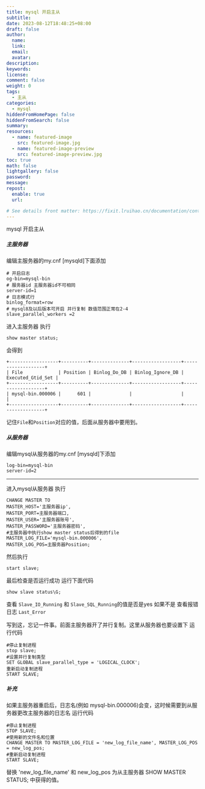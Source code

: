 ```yaml
---
title: mysql 开启主从
subtitle:
date: 2023-08-12T18:48:25+08:00
draft: false
author:
  name:
  link:
  email:
  avatar:
description:
keywords:
license:
comment: false
weight: 0
tags:
  - 主从
categories:
  - mysql
hiddenFromHomePage: false
hiddenFromSearch: false
summary:
resources:
  - name: featured-image
    src: featured-image.jpg
  - name: featured-image-preview
    src: featured-image-preview.jpg
toc: true
math: false
lightgallery: false
password:
message:
repost:
  enable: true
  url:

# See details front matter: https://fixit.lruihao.cn/documentation/content/#front-matter
---
```

mysql 开启主从
<!--more-->
##### 主服务器
编辑主服务器的my.cnf
[mysqld]下面添加
```
# 开启日志
og-bin=mysql-bin
# 服务器id 主服务器id不可相同
server-id=1
# 日志模式行
binlog_format=row
# mysql8及以后版本可开启 并行复制 数值范围正常在2-4
slave_parallel_workers =2
```

进入主服务器
执行
```
show master status;
```

会得到
```
+------------------+----------+--------------+------------------+-------------------+
| File             | Position | Binlog_Do_DB | Binlog_Ignore_DB | Executed_Gtid_Set |
+------------------+----------+--------------+------------------+-------------------+
| mysql-bin.000006 |      601 |              |                  |                   |
+------------------+----------+--------------+------------------+-------------------+
```
记住`File`和`Position`对应的值，后面从服务器中要用到。

##### 从服务器
编辑mysql从服务器的my.cnf
[mysqld]下添加
```
log-bin=mysql-bin
server-id=2
```
***

进入mysql从服务器
执行
```
CHANGE MASTER TO
MASTER_HOST='主服务器ip',
MASTER_PORT=主服务器端口,
MASTER_USER='主服务器账号',
MASTER_PASSWORD='主服务器密码',
#主服务器中执行show master status后得到的file
MASTER_LOG_FILE='mysql-bin.000006',
MASTER_LOG_POS=主服务器Position;
```

然后执行
```
start slave;
```
最后检查是否运行成功
运行下面代码
```
show slave status\G;
```
查看 `Slave_IO_Running` 和 `Slave_SQL_Running`的值是否是yes
如果不是 查看报错日志 `Last_Error`

写到这，忘记一件事。前面主服务器开了并行复制。这里从服务器也要设置下
运行代码
```
#停止复制进程
stop slave; 
#设置并行复制类型
SET GLOBAL slave_parallel_type = 'LOGICAL_CLOCK'; 
重新启动复制进程
START SLAVE; 
```

##### 补充
如果主服务器重启后，日志名(例如 mysql-bin.000006)会变，这时候需要到从服务器更改主服务器的日志名
运行代码
```
#停止复制进程
STOP SLAVE;  
#使用新的文件名和位置
CHANGE MASTER TO MASTER_LOG_FILE = 'new_log_file_name', MASTER_LOG_POS = new_log_pos;
#重新启动复制进程
START SLAVE; 
```
替换 'new_log_file_name' 和 new_log_pos 为从主服务器 SHOW MASTER STATUS; 中获得的值。